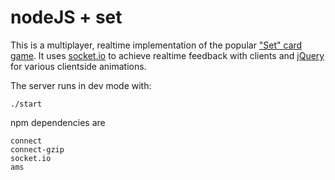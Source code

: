 nodeJS + set
============

This is a multiplayer, realtime implementation of the popular ["Set" card game][1].
It uses [socket.io][2] to achieve realtime feedback with clients and [jQuery][3] for
various clientside animations.

The server runs in dev mode with:

    ./start
    
npm dependencies are

    connect
    connect-gzip
    socket.io
    ams

[1]: http://en.wikipedia.org/wiki/Set_(game)
[2]: http://socket.io/
[3]: https://github.com/jquery/jquery
